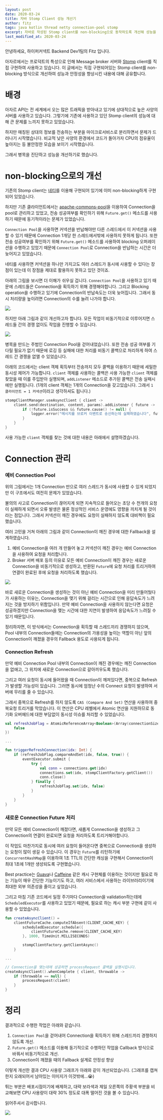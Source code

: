 ```yaml
---
layout: post
date: 2020-03-24
title: 자바 Stomp Client 성능 개선기
author: fitz
tags: java kotlin thread netty connection-pool stomp
excerpt: 자바로 작성된 Stomp client를 non-blocking으로 동작하도록 개선해 성능을 향상시킨 경험을 공유합니다.
last_modified_at: 2020-03-24
---
```


안녕하세요, 하이퍼커넥트 Backend Dev1팀의 Fitz 입니다.

아자르에서는 프로덕트의 특성으로 인해 Message broker 서버와 [Stomp](https://stomp.github.io/) client를 직접 구현하여 사용하고 있습니다. 
이 글에서는 직접 구현되어있는 Stomp client를 non-blocking 방식으로 개선하여 성능과 안정성을 향상시킨 내용에 대해 공유합니다.

# 배경
아자르 API는 전 세계에서 오는 많은 트래픽을 받아내고 있기에 상대적으로 높은 사양의 서버를 사용하고 있습니다. 그렇기에 기존에 사용하고 있던 Stomp client의 성능에 대해 큰 문제를 느끼지 못하고 있었습니다.

하지만 매칭된 상대의 정보를 전송하는 부분을 마이크로서비스로 분리하면서 문제가 드러나기 시작했습니다. 비교적 낮은 사양의 환경에서 코드가 돌아가자 CPU의 점유율이 높아지는 등 불안정한 모습을 보이기 시작했습니다.

그래서 병목을 진단하고 성능을 개선하기로 했습니다.

# non-blocking으로의 개선
기존의 Stomp client는 [네티](https://netty.io/)를 이용해 구현되어 있기에 이미 non-blocking하게 구현되어 있었습니다.

하지만 기존 클라이언트에서는 [apache-commons-pool](https://commons.apache.org/proper/commons-pool/)을 이용하여 Connection을 pool로 관리하고 있었고, 전송 성공여부를 확인하기 위해 `Future.get()` 메소드를 사용하기 때문에 동기적이라는 문제가 있었습니다.

`Connection Pool`을 사용하면 커넥션을 반납해야만 다른 스레드에서 이 커넥션을 사용할 수 있기 때문에 Connection 1개당 한 스레드에서밖에 사용하지 못하게 됩니다. 
또한 전송 성공여부를 확인하기 위해 `Future.get()` 메소드를 사용하여 blocking 오퍼레이션을 수행하고 있었기 때문에 `Connection Pool`로 Connection을 반납하는 시간은 더 늦어지고 있었습니다.

네티를 사용하면 커넥션을 하나만 가지고도 여러 스레드가 동시에 사용할 수 있다는 장점이 있는데 이 장점을 제대로 활용하지 못하고 있던 것이죠.

아래의 그림을 보시면 더 이해가 쉬우실 겁니다. `Connection Pool`을 사용하고 있기 때문에 스레드들은 Connection을 획득하기 위해 경쟁해야합니다. 그리고 Blocking operation을 수행하고 있기에 Connection의 반납속도는 더욱 늦어집니다.
그래서 동시 처리량을 높이려면 Connection의 수를 늘려 나가야 합니다. 

![.]({{"/assets/2020-03-24-improve-stomp-client/2_blocking_architecture.jpg"}})

하지만 아래 그림과 같이 개선하고자 합니다. 모든 작업이 비동기적으로 이루어지면 스레드들 간의 경쟁 없이도 작업을 진행할 수 있습니다.

![.]({{"/assets/2020-03-24-improve-stomp-client/3_non_blocking_architecture.jpg"}})

병목을 만드는 주범인 Connection Pool을 걷어내었습니다. 또한 전송 성공 여부를 기다릴 필요가 없기 때문에 로깅 등 실패에 대한 처리를 비동기 콜백으로 처리하게 하여 스레드 간 경쟁을 없앨 수 있었습니다.

아래의 코드에서는 client 객체 획득부터 전송까지 모두 콜백을 이용하기 때문에 세밀한 동시성 제어가 가능합니다. `client` 객체를 사용하는 콜백은 사용 가능한 `client` 객체를 찾았을 때 이를 주입받아 실행되며, `addListener` 메소드로 추가된 콜백은 전송 실패시에만 실행됩니다.
(1개의 client 객체는 1개의 Connection을 갖고있습니다. 그래서 `1 클라이언트 = 1 커넥션`이라고 생각하셔도 됩니다.)

```kotlin
stompClientManager.useAsyncClient { client ->
    client.send(destination, content, params).addListener { future ->
        if (!future.isSuccess && future.cause() != null) {
            logger.error("메시지를 브로커 이벤트로 송신하는데 실패하였습니다", future.cause())
        }
    }
}
```

사용 가능한 `client` 객체를 찾는 것에 대한 내용은 아래에서 설명하겠습니다.


# Connection 관리
### 예비 Connection Pool
위의 그림에서는 1개 Connection 만으로 여러 스레드가 동시에 사용할 수 있게 되었지만 이 구조에서도 여전히 문제가 있었습니다.

불의의 사고로 Connection이 끊어지게 되면 지속적으로 들어오는 초당 수 천개의 요청이 실패하게 되면서 오류 발생은 물론 정상적인 서비스 운영에도 영향을 끼치게 될 것이라는 점입니다. 그래서 커넥션이 깨진 경우에도 요청이 실패하지 않도록 대비책이 필요했습니다.

여러 고민을 거쳐 아래의 그림과 같이 Connection이 깨진 경우에 대한 Fallback을 설계하였습니다.

1. 예비 Connection을 여러 개 만들어 놓고 커넥션이 깨진 경우는 예비 Connection을 사용하여 요청을 처리합니다. 
2. Broker 서버 배포 등의 이유로 모든 예비 Connection이 깨진 경우는 새로운 Connection을 비동기적으로 생성하고, 반환된 `Future`에 요청 처리를 트리거하여 연결이 완료된 후에 요청을 처리하도록 했습니다.  

![.]({{"/assets/2020-03-24-improve-stomp-client/4_fallback_connection.jpg"}})

바로 새로운 Connection을 생성하는 것이 아닌 예비 Connection을 미리 만들어뒀다가 사용하는 이유는, Connection을 맺기 위해 걸리는 시간으로 인해 응답속도가 느려지는 것을 방지하기 위함입니다. 
만약 예비 Connection을 사용하지 않는다면 요청은 성공하겠지만 Connection을 맺는 시간에 대한 지연이 발생하여 응답속도가 느려질 수 있기 때문입니다.

정리하자면, 이 방식에서는 Connection을 획득할 때 스레드끼리 경쟁하지 않으며, Pool 내부의 Connection들에는 Connection의 가용성을 높이는 역할이 아닌 앞의 Connection이 깨졌을 경우의 Fallback 용도로 사용되게 됩니다. 

### Connection Refresh
만약 예비 Connection Pool 내부의 Connection이 깨진 경우에는 깨진 Connection을 없애고, 그 위치에 새로운 Connection으로 갈아끼우도록 했습니다.

그리고 여러 요청이 동시에 들어왔을 때 Connection이 깨져있다면, 중복으로 Refresh가 발생할 가능성이 있습니다. 그러면 동시에 엄청난 수의 Connect 요청이 발생하여 서버에 무리를 줄 수 있습니다.

그래서 중복으로 Refresh를 하지 않도록 `CAS (Compare And Set)` 연산을 사용하여 중복요청 트리거를 막았습니다. 이 연산은 CPU 레벨에서 Atomic 연산을 지원하므로 동기화 오버헤드에 대한 부담없이 동시성 이슈를 처리할 수 있었습니다.

```kotlin
val refreshJobFlag = AtomicReferenceArray<Boolean>(Array(connectionSize) {
    false
})

...

fun triggerRefreshConnection(idx: Int) {
    if (refreshJobFlag.compareAndSet(idx, false, true)) {
        eventExecutor.submit {
            try {
                val conn = connections.get(idx)
                connections.set(idx, stompClientFactory.getClient())
                conn.close()
            } finally {
                refreshJobFlag.set(idx, false)
            }
        }
    }
}
```

### 새로운 Connection Future 처리
만약 모든 예비 Connection이 깨졌다면, 새롭게 Connection을 생성하고 그 Connection의 연결이 완료되면 요청을 처리하도록 트리거해야합니다.

이 작업도 마찬가지로 동시에 여러 요청이 들어온다면 중복으로 Connection을 생성하는 요청이 많이 생길 수 있습니다. 이 경우는 `Future`를 리턴하기에 `ConcurrentHashMap`을 이용하여 1초 TTL의 간단한 캐싱을 구현해서 Connection이 최대 1초에 1개만 생성되도록 구현했습니다.

Best practice는 [Guava](https://github.com/google/guava/wiki/CachesExplained)나 [Caffeine](https://github.com/ben-manes/caffeine) 같은 캐시 구현체를 이용하는 것이지만 필요로 하는 기능이 매우 간단한 기능이기도 하고, 여러 서비스에서 사용하는 라이브러리이기에 최대한 외부 의존성을 줄이고 싶었습니다. 

그리고 마침 기존 코드에서 일정 주기마다 Connection을 validation하는데에 `ScheduledExecutor`를 사용하고 있었기 때문에, 필요로 하는 캐시 부분 구현에 같이 사용할 수 있었습니다.

```kotlin
fun createAsyncClient() =
    clientFutureCache.computeIfAbsent(CLIENT_CACHE_KEY) {
        scheduledExecutor.schedule({
            clientFutureCache.remove(CLIENT_CACHE_KEY)
        }, 1000, TimeUnit.MILLISECONDS)

        stompClientFactory.getClientAsync()
    }

...

// Connection을 맺는데에 성공하면 processRequest 콜백을 실행시킵니다.
createAsyncClient().whenComplete { client, throwable ->
    if (throwable == null) {
        processRequest(client)
    }
}
``` 

# 정리
결과적으로 수행한 작업은 아래와 같습니다.

1. `Connection Pool`을 걷어내어 Connection을 획득하기 위해 스레드끼리 경쟁하지 않도록 개선.
2. `Future.get()` 메소드를 이용해 동기적으로 수행하던 작업을 Callback 방식으로 바꿔서 비동기적으로 개선.
3. Connection이 깨졌을 때의 Fallback 설계로 안정성 향상

이렇게 개선한 결과 CPU 사용량 그래프가 아래와 같이 개선되었습니다. (그래프를 캡쳐한지 오래되어서 남아있는 이미지가 이것밖에...😭)

튀는 부분은 배포시점이기에 배제하고, 대략 보라색과 제일 오른쪽의 주황색 부분을 비교해보면 CPU 사용량이 대략 30% 정도로 대폭 떨어진 것을 볼 수 있습니다.

읽어주셔서 감사합니다.

![.]({{"/assets/2020-03-24-improve-stomp-client/1_before_after.jpg"}})

